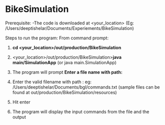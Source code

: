 # BikeSimulation
Prerequisite:
-The code is downloaded at <your_location> (Eg: /Users/deeptishelar/Documents/Experiements/BikeSimulation)

Steps to run the program:
From command prompt:
1. **cd <your_location>/out/production/BikeSimulation**

2. <your_location>/out/production/BikeSimulation>**java main/SimulationApp** (or java main.SimulationApp)

3. The program will prompt **Enter a file name with path:**

4. Enter the valid filename with path : eg: /Users/deeptishelar/Documents/bgl/commands.txt (sample files can be found at out/production/BikeSimulation/resources)

5. Hit enter

6. The program will display the input commands from the file and the output 


